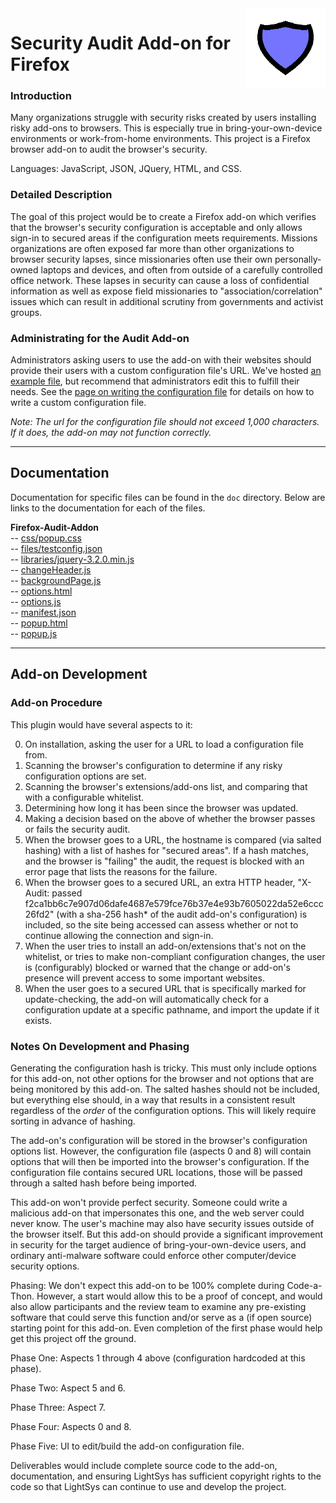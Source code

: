 <img align="right" src="https://raw.githubusercontent.com/LightSys/chrome-audit-addon/master/icon/icon128x128.png">


# Security Audit Add-on for Firefox

### Introduction

Many organizations struggle with security risks created by users installing risky add-ons to browsers. This is especially true in bring-your-own-device environments or work-from-home environments. This project is a Firefox browser add-on to audit the browser's security. 

Languages: JavaScript, JSON, JQuery, HTML, and CSS.

### Detailed Description

The goal of this project would be to create a Firefox add-on which verifies that the browser's security configuration is acceptable and only allows sign-in to secured areas if the configuration meets requirements. Missions organizations are often exposed far more than other organizations to browser security lapses, since missionaries often use their own personally-owned laptops and devices, and often from outside of a carefully controlled office network. These lapses in security can cause a loss of confidential information as well as expose field missionaries to "association/correlation" issues which can result in additional scrutiny from governments and activist groups.

### Administrating for the Audit Add-on

Administrators asking users to use the add-on with their websites should provide their users with a custom configuration file's URL. We've hosted [an example file](https://raw.githubusercontent.com/LightSys/firefox-audit-addon/master/files/testconfig.json), but recommend that administrators edit this to fulfill their needs. See the [page on writing the configuration file](https://github.com/LightSys/firefox-audit-addon/tree/master/doc/writing_config.md) for details on how to write a custom configuration file.

_Note: The url for the configuration file should not exceed 1,000 characters. If it does, the add-on may not function correctly._

---

## Documentation

Documentation for specific files can be found in the `doc` directory. Below are links to the documentation for each of the files.

**Firefox-Audit-Addon**  
-- [css/popup.css](https://github.com/LightSys/firefox-audit-addon/master/doc/css/popup.css.md)  
-- [files/testconfig.json](https://github.com/LightSys/firefox-audit-addon/master/doc/files/testconfig.json.md)  
-- [libraries/jquery-3.2.0.min.js](https://github.com/LightSys/firefox-audit-addon/master/doc/libraries/jquery-3.2.0.min.js.md)  
-- [changeHeader.js](https://github.com/LightSys/firefox-audit-addon/master/doc/changeHeader.js.md)  
-- [backgroundPage.js](https://github.com/LightSys/firefox-audit-addon/master/doc/backgroundPage.js.md)  
-- [options.html](https://github.com/LightSys/firefox-audit-addon/master/doc/options.html.md)  
-- [options.js](https://github.com/LightSys/firefox-audit-addon/master/doc/options.js.md)  
-- [manifest.json](https://github.com/LightSys/firefox-audit-addon/master/doc/manifest.json.md)  
-- [popup.html](https://github.com/LightSys/firefox-audit-addon/master/doc/popup.html.md)  
-- [popup.js](https://github.com/LightSys/firefox-audit-addon/master/doc/popup.js.md)  

---

## Add-on Development

### Add-on Procedure 
This plugin would have several aspects to it:

0. On installation, asking the user for a URL to load a configuration file from.
1. Scanning the browser's configuration to determine if any risky configuration options are set.
2. Scanning the browser's extensions/add-ons list, and comparing that with a configurable whitelist.
3. Determining how long it has been since the browser was updated.
4. Making a decision based on the above of whether the browser passes or fails the security audit.
5. When the browser goes to a URL, the hostname is compared (via salted hashing) with a list of hashes for
"secured areas". If a hash matches, and the browser is "failing" the audit, the request is blocked with an error page
that lists the reasons for the failure.
6. When the browser goes to a secured URL, an extra HTTP header, "X-Audit: passed
f2ca1bb6c7e907d06dafe4687e579fce76b37e4e93b7605022da52e6ccc26fd2" (with a sha-256 hash* of the audit
add-on's configuration) is included, so the site being accessed can assess whether or not to continue allowing the
connection and sign-in.
7. When the user tries to install an add-on/extensions that's not on the whitelist, or tries to make non-compliant
configuration changes, the user is (configurably) blocked or warned that the change or add-on's presence will
prevent access to some important websites.
8. When the user goes to a secured URL that is specifically marked for update-checking, the add-on will automatically check for a configuration update at a specific pathname, and import the update if it exists.

### Notes On Development and Phasing

Generating the configuration hash is tricky. This must only include options for this add-on, not other options for the browser and not options that are being monitored by this add-on. The salted hashes should not be included, but everything else should, in a way that results in a consistent result regardless of the *order* of the configuration options. This will likely require sorting in advance of hashing.

The add-on's configuration will be stored in the browser's configuration options list. However, the configuration file (aspects 0 and 8) will contain options that will then be imported into the browser's configuration. If the configuration file contains secured URL locations, those will be passed through a salted hash before being imported.

This add-on won't provide perfect security. Someone could write a malicious add-on that impersonates this one, and the web server could never know. The user's machine may also have security issues outside of the browser itself. But this add-on should provide a significant improvement in security for the target audience of bring-your-own-device users, and ordinary anti-malware software could enforce other computer/device security options.

Phasing: We don't expect this add-on to be 100% complete during Code-a-Thon. However, a start would allow this to be a proof of concept, and would also allow participants and the review team to examine any pre-existing software that could serve this function and/or serve as a (if open source) starting point for this add-on. Even completion of the first phase would help get this project off the ground.

Phase One: Aspects 1 through 4 above (configuration hardcoded at this phase).

Phase Two: Aspect 5 and 6.

Phase Three: Aspect 7.

Phase Four: Aspects 0 and 8.

Phase Five: UI to edit/build the add-on configuration file.

Deliverables would include complete source code to the add-on, documentation, and ensuring LightSys has sufficient copyright rights to the code so that LightSys can continue to use and develop the project.

